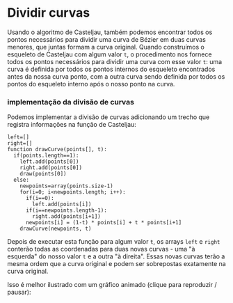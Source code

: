 # Dividir curvas

Usando o algoritmo de Casteljau, também podemos encontrar todos os pontos necessários para dividir uma curva de Bézier em duas curvas menores, que juntas formam a curva original. Quando construímos o esqueleto de Casteljau com algum valor `t`, o procedimento nos fornece todos os pontos necessários para dividir uma curva com esse valor `t`: uma curva é definida por todos os pontos internos do esqueleto encontrados antes da nossa curva ponto, com a outra curva sendo definida por todos os pontos do esqueleto interno após o nosso ponto na curva.

<Graphic title="Dividindo uma curva" setup={this.setupCubic} draw={this.drawSplit} />

<div className="howtocode">

### implementação da divisão de curvas

Podemos implementar a divisão de curvas adicionando um trecho que registra informações na função de Casteljau:

```
left=[]
right=[]
function drawCurve(points[], t):
  if(points.length==1):
    left.add(points[0])
    right.add(points[0])
    draw(points[0])
  else:
    newpoints=array(points.size-1)
    for(i=0; i<newpoints.length; i++):
      if(i==0):
        left.add(points[i])
      if(i==newpoints.length-1):
        right.add(points[i+1])
      newpoints[i] = (1-t) * points[i] + t * points[i+1]
    drawCurve(newpoints, t)
```

Depois de executar esta função para algum valor `t`, os arrays `left` e `right` conterão todas as coordenadas para duas novas curvas - uma "à esquerda" do nosso valor `t` e a outra "à direita". Essas novas curvas terão a mesma ordem que a curva original e podem ser sobrepostas exatamente na curva original.

</div>

Isso é melhor ilustrado com um gráfico animado (clique para reproduzir / pausar):

<Graphic title="Dividindo uma curva de Bézier" setup={this.setupCubic} draw={this.drawAnimated} onClick={this.togglePlay} />
